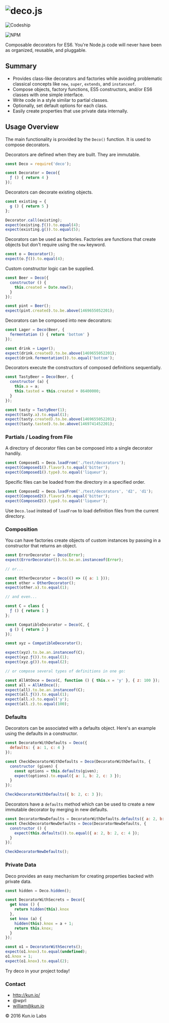 # ![deco.js](https://raw.githubusercontent.com/wprl/deco/master/deco.jpeg "deco.js")

![Codeship](https://codeship.com/projects/9440eb40-357b-0134-488a-06ccef9b395f/status?branch=master)

![NPM](https://nodei.co/npm/deco.png?downloads=true&downloadRank=true&stars=true)

Composable decorators for ES6.  You're Node.js code will never have been as organized, reusable, and pluggable.

## Summary

-   Provides class-like decorators and factories while avoiding problematic classical concepts like `new`, `super`, `extends`, and `instanceof`.
-   Compose objects, factory functions, ES5 constructors, and/or ES6 classes with one simple interface.
-   Write code in a style similar to partial classes.
-   Optionally, set default options for each class.
-   Easily create properties that use private data internally.

## Usage Overview

The main functionality is provided by the `Deco()` function.  It is used to compose decorators.

Decorators are defined when they are built.  They are immutable.

```javascript
const Deco = require('deco');

const Decorator = Deco({
  ƒ () { return 4 }
});
```

Decorators can decorate existing objects.

```javascript
const existing = {
  g () { return 5 }
};

Decorator.call(existing);
expect(existing.ƒ()).to.equal(4);
expect(existing.g()).to.equal(5);
```

Decorators can be used as factories.  Factories are functions that create objects but don't require using the `new` keyword.

```javascript
const o = Decorator();
expect(o.ƒ()).to.equal(4);
```

Custom constructor logic can be supplied.

```javascript
const Beer = Deco({
  constructor () {
    this.created = Date.now();
  }
});

const pint = Beer();
expect(pint.created).to.be.above(1469655052201);
```

Decorators can be composed into new decorators:

```javascript
const Lager = Deco(Beer, {
  fermentation () { return 'bottom' }
});

const drink = Lager();
expect(drink.created).to.be.above(1469655052201);
expect(drink.fermentation()).to.equal('bottom');
```

Decorators execute the constructors of composed definitions sequentially.

```javascript
const TastyBeer = Deco(Beer, {
  constructor (a) {
    this.a = a;
    this.tasted = this.created + 86400000;
  }
});

const tasty = TastyBeer(1);
expect(tasty.a).to.equal(1);
expect(tasty.created).to.be.above(1469655052201);
expect(tasty.tasted).to.be.above(1469741452201);
```

### Partials / Loading from File

A directory of decorator files can be composed into a single decorator handily.

```javascript
const Composed1 = Deco.loadFrom('./test/decorators');
expect(Composed1().flavor).to.equal('bitter');
expect(Composed1().type).to.equal('liqueur');
```

Specific files can be loaded from the directory in a specified order.

```javascript
const Composed2 = Deco.loadFrom('./test/decorators', 'd2', 'd1');
expect(Composed2().flavor).to.equal('bitter');
expect(Composed2().type).to.equal('liqueur');
```

Use `Deco.load` instead of `loadFrom` to load definition files from the current directory.

### Composition

You can have factories create objects of custom instances by passing in a constructor that returns an object.

```javascript
const ErrorDecorator = Deco(Error);
expect(ErrorDecorator()).to.be.an.instanceof(Error);

// or...

const OtherDecorator = Deco(() => ({ a: 1 }));
const other = OtherDecorator();
expect(other.a).to.equal(1);

// and even...

const C = class {
  ƒ () { return 1 }
};

const CompatibleDecorator = Deco(C, {
  g () { return 2 }
});

const xyz = CompatibleDecorator();

expect(xyz).to.be.an.instanceof(C);
expect(xyz.ƒ()).to.equal(1);
expect(xyz.g()).to.equal(2);

// or compose several types of definitions in one go:

const AllAtOnce = Deco(C, function () { this.x = 'y' }, { z: 100 });
const all = AllAtOnce();
expect(all).to.be.an.instanceof(C);
expect(all.ƒ()).to.equal(1);
expect(all.x).to.equal('y');
expect(all.z).to.equal(100);
```

### Defaults

Decorators can be associated with a defaults object.  Here's an example using the defaults in a constructor.

```javascript
const DecoratorWithDefaults = Deco({
  defaults: { a: 1, c: 4 }
});

const CheckDecoratorWithDefaults = Deco(DecoratorWithDefaults, {
  constructor (given) {
    const options = this.defaults(given);
    expect(options).to.equal({ a: 1, b: 2, c: 3 });
  }
});

CheckDecoratorWithDefaults({ b: 2, c: 3 });
```

Decorators have a `defaults` method which can be used to create a new immutable decorator by merging in new defaults.

```javascript
const DecoratorNewDefaults = DecoratorWithDefaults.defaults({ a: 2, b: 2 });
const CheckDecoratorNewDefaults = Deco(DecoratorNewDefaults, {
  constructor () {
    expect(this.defaults()).to.equal({ a: 2, b: 2, c: 4 });
  }
});

CheckDecoratorNewDefaults();
```

### Private Data

Deco provides an easy mechanism for creating properties backed with private data.

```javascript
const hidden = Deco.hidden();

const DecoratorWithSecrets = Deco({
  get knox () {
    return hidden(this).knox
  },
  set knox (a) {
    hidden(this).knox = a + 1;
    return this.knox;
  }
});

const o1 = DecoratorWithSecrets();
expect(o1.knox).to.equal(undefined);
o1.knox = 1;
expect(o1.knox).to.equal(2);
```

Try deco in your project today!

### Contact

-   <http://kun.io/>
-   @wprl
-   william@kun.io

© 2016 Kun.io Labs
